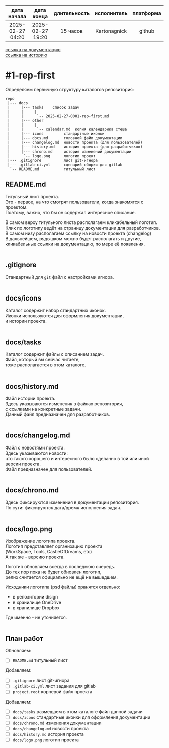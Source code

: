 |    дата начала   |    дата конца    | длительность | исполнитель  | платформа |
|:----------------:|:----------------:|:------------:|:------------:|:---------:|
| 2025-02-27 04:20 | 2025-02-27 19:20 |   15 часов   | Kartonagnick |  github   |

[ссылка на документацию](../docs.md)  
[ссылка на историю](../history.md#-v001-rep)  

#1-rep-first
============
Определяем первичную структуру каталогов репозитория:  

```
repo
 |--- docs
 |     |--- tasks    список задач
 |     |     |
 |     |      `-- 2025-02-27-0001-rep-first.md
 |     |--- other
 |     |     |
 |     |      `-- calendar.md  копия календарика стеша
 |     |--- icons         стандартные иконки
 |     |--- docs.md       головной файл документации
 |     |--- changelog.md  новости проекта (для пользователей)
 |     |--- history.md    история проекта (для разработчиков)
 |     |--- chrono.md     история изменений документации
 |      `-- logo.png      логотип проект
 |--- .gitignore          лист git-игнора
 |--- .gitlab-ci.yml      сценарий сборки для gitlab
  `-- README.md           титульный лист
```

README.md
---------
Титульный лист проекта.  
Это - первое, на что смотрят пользователи, когда знакомятся с проектом.  
Поэтому, важно, что бы он содержал интересное описание.  

В самом верху титульного листа располагаем кликабельный логотип.  
Клик по логотипу ведёт на страницу документации для разработчиков.  
В самом низу располагаем ссылку на новости проекта (changelog)  
В дальнейшем, рядышком можно будет располагать и другие,  
кликабельные ссылки на документацию, по мере её появления.  
<br/>


.gitignore
----------
Стандартный для `git` файл с настройками игнора.  
<br/>


docs/icons
----------
Каталог содержит набор стандартных иконок.  
Иконки используются для оформления документации,  
и истории проекта.  
<br/>


docs/tasks
----------
Каталог содержит файлы с описанием задач.  
Файл, который вы сейчас читаете,  
тоже располагается в этом каталоге.  
<br/>


docs/history.md
---------------
Файл истории проекта.  
Здесь указываются изменения в файлах репозитория,  
с ссылками на конкретные задачи.  
Данный файл предназначен для разработчиков.  
<br/>


docs/changelog.md
-----------------
Файл с новостями проекта.  
Здесь указываются новости:  
что такого хорошего и интересного было сделанно в той или иной версии проекта.  
Файл предназначен для пользователей.  
<br/>


docs/chrono.md
--------------
Здесь фиксируются изменения в документации репозитория.  
По сути: фиксируются дата/время исполнения задач.  
<br/>


docs/logo.png
-------------
Изображение логотипа проекта.  
Логотип представляет организацию проекта  
(WorkSpace, Tools, CastleOfDreams, etc)  
А так же - версию проекта.  

Логотип обновляем всегда в последнюю очередь.  
До тех пор пока не будет обновлен логотип,  
релиз считается официально не ещё не вышедшем.  

Исходники логотипа (psd файлы) хранятся отдельно:  
  - в репозитории disign  
  - в хранилище OneDrive  
  - в хранилище Dropbox  

Где именно - не уточняется.  
<br/>


План работ
----------

Обновляем:  
  - [ ] `README.md`           титульный лист  

Добавляем:  
  - [ ] `.gitignore`          лист git-игнора  
  - [ ] `.gitlab-ci.yml`      лист задания для gitlab  
  - [ ] `project.root`        корневой файл проекта  

Добавляем:  
  - [ ] `docs/tasks`          размещаем в этом каталоге файл данной задачи  
  - [ ] `docs/icons`          стандартные иконки для оформления документации  
  - [ ] `docs/chrono.md`      изменения документации  
  - [ ] `docs/changelog.md`   новости проекта  
  - [ ] `docs/history.md`     история проекта  
  - [ ] `docs/logo.png`       логотип проекта  
